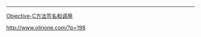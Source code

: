 



----

[Objective-C方法签名和调用](https://www.aliyun.com/jiaocheng/356848.html)

http://www.olinone.com/?p=198

